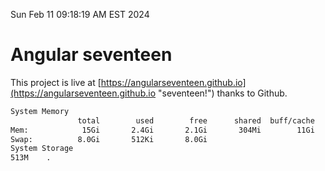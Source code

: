 Sun Feb 11 09:18:19 AM EST 2024

# Angular seventeen


This project is live at [https://angularseventeen.github.io](https://angularseventeen.github.io "seventeen!") thanks to Github.

```bash
System Memory
               total        used        free      shared  buff/cache   available
Mem:            15Gi       2.4Gi       2.1Gi       304Mi        11Gi        12Gi
Swap:          8.0Gi       512Ki       8.0Gi
System Storage
513M	.
```
```bash
